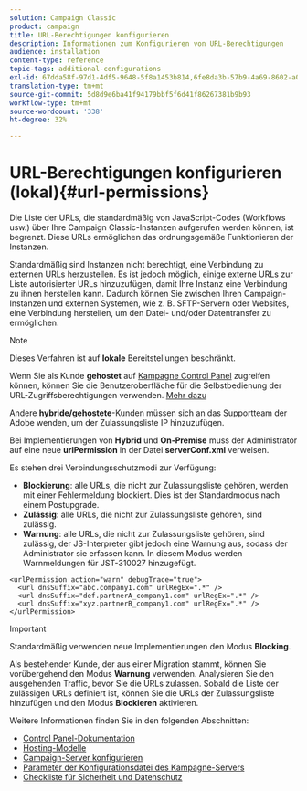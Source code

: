 ```yaml
---
solution: Campaign Classic
product: campaign
title: URL-Berechtigungen konfigurieren
description: Informationen zum Konfigurieren von URL-Berechtigungen
audience: installation
content-type: reference
topic-tags: additional-configurations
exl-id: 67dda58f-97d1-4df5-9648-5f8a1453b814,6fe8da3b-57b9-4a69-8602-a03993630b27
translation-type: tm+mt
source-git-commit: 5d8d9e6ba41f94179bbf5f6d41f86267381b9b93
workflow-type: tm+mt
source-wordcount: '338'
ht-degree: 32%

---
```


# URL-Berechtigungen konfigurieren (lokal){#url-permissions}

Die Liste der URLs, die standardmäßig von JavaScript-Codes (Workflows usw.) über Ihre Campaign Classic-Instanzen aufgerufen werden können, ist begrenzt. Diese URLs ermöglichen das ordnungsgemäße Funktionieren der Instanzen.

Standardmäßig sind Instanzen nicht berechtigt, eine Verbindung zu externen URLs herzustellen. Es ist jedoch möglich, einige externe URLs zur Liste autorisierter URLs hinzuzufügen, damit Ihre Instanz eine Verbindung zu ihnen herstellen kann. Dadurch können Sie zwischen Ihren Campaign-Instanzen und externen Systemen, wie z. B. SFTP-Servern oder Websites, eine Verbindung herstellen, um den Datei- und/oder Datentransfer zu ermöglichen.

>[!NOTE]
>
>Dieses Verfahren ist auf **lokale** Bereitstellungen beschränkt.
>
>Wenn Sie als Kunde **gehostet** auf [Kampagne Control Panel](https://experienceleague.adobe.com/docs/control-panel/using/control-panel-home.html?lang=de) zugreifen können, können Sie die Benutzeroberfläche für die Selbstbedienung der URL-Zugriffsberechtigungen verwenden. [Mehr dazu](https://experienceleague.adobe.com/docs/control-panel/using/instances-settings/url-permissions.html)
>
>Andere **hybride/gehostete**-Kunden müssen sich an das Supportteam der Adobe wenden, um der Zulassungsliste IP hinzuzufügen.


Bei Implementierungen von **Hybrid** und **On-Premise** muss der Administrator auf eine neue **urlPermission** in der Datei **serverConf.xml** verweisen.


Es stehen drei Verbindungsschutzmodi zur Verfügung:

* **Blockierung**: alle URLs, die nicht zur Zulassungsliste gehören, werden mit einer Fehlermeldung blockiert. Dies ist der Standardmodus nach einem Postupgrade.
* **Zulässig**: alle URLs, die nicht zur Zulassungsliste gehören, sind zulässig.
* **Warnung**: alle URLs, die nicht zur Zulassungsliste gehören, sind zulässig, der JS-Interpreter gibt jedoch eine Warnung aus, sodass der Administrator sie erfassen kann. In diesem Modus werden Warnmeldungen für JST-310027 hinzugefügt.

```
<urlPermission action="warn" debugTrace="true">
  <url dnsSuffix="abc.company1.com" urlRegEx=".*" />
  <url dnsSuffix="def.partnerA_company1.com" urlRegEx=".*" />
  <url dnsSuffix="xyz.partnerB_company1.com" urlRegEx=".*" />
</urlPermission>
```

>[!IMPORTANT]
>
>Standardmäßig verwenden neue Implementierungen den Modus **Blocking**.
>
>Als bestehender Kunde, der aus einer Migration stammt, können Sie vorübergehend den Modus **Warnung** verwenden. Analysieren Sie den ausgehenden Traffic, bevor Sie die URLs zulassen. Sobald die Liste der zulässigen URLs definiert ist, können Sie die URLs der Zulassungsliste hinzufügen und den Modus **Blockieren** aktivieren.

Weitere Informationen finden Sie in den folgenden Abschnitten:

* [Control Panel-Dokumentation](https://experienceleague.adobe.com/docs/control-panel/using/control-panel-home.html)
* [Hosting-Modelle](hosting-models.md)
* [Campaign-Server konfigurieren](configuring-campaign-server.md)
* [Parameter der Konfigurationsdatei des Kampagne-Servers](the-server-configuration-file.md)
* [Checkliste für Sicherheit und Datenschutz](get-started-security-privacy.md)
